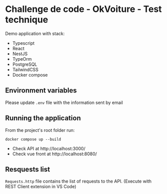 # Challenge de code - OkVoiture - Test technique

Demo application with stack:
- Typescript
- React
- NestJS
- TypeOrm
- PostgreSQL
- TailwindCSS
- Docker compose

## Environment variables
Please update `.env` file with the information sent by email

## Running the application
From the project's root folder run:
```
docker compose up --build
```

- Check API at http://localhost:3000/
- Check vue front at http://localhost:8080/

## Resquests list
`Requests.http` file contains the list of requests to the API. (Execute with REST Client extension in VS Code)